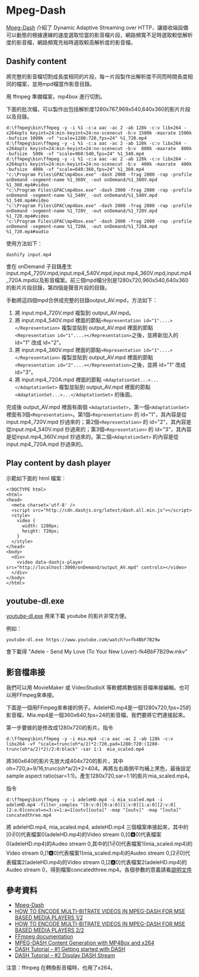 # Mpeg-Dash

[Mpeg-Dash](https://bitmovin.com/dynamic-adaptive-streaming-http-mpeg-dash/) 
介紹了 Dynamic Adaptive Streaming over HTTP，讓接收端設備可以動態的根據連線的速度選取恰當的影音檔片段，網路頻寬不足時選取較低解析度的影音檔，網路頻寬充裕時選取較高解析度的影音檔。

## Dashify content
將完整的影音檔切割成長度相同的片段，每一片段製作出解析度不同而時間長度相同的檔案，並用mpd檔當作影音目錄。

用 ffmpeg 準備檔案，mp4box 進行切割。

下面的批次檔，可以製作出包括解析度1280x767,969x540,640x360的影片片段以及目錄。
```
d:\ffmpeg\bin\ffmpeg -y -i %1 -c:a aac -ac 2 -ab 128k -c:v libx264 -x264opts keyint=24:min-keyint=24:no-scenecut -b:v 1500k -maxrate 1500k -bufsize 1000k -vf "scale=1280:720,fps=24" %1_720.mp4
d:\ffmpeg\bin\ffmpeg -y -i %1 -c:a aac -ac 2 -ab 128k -c:v libx264 -x264opts keyint=24:min-keyint=24:no-scenecut -b:v  800k -maxrate  800k -bufsize  500k -vf "scale=960:540,fps=24" %1_540.mp4
d:\ffmpeg\bin\ffmpeg -y -i %1 -c:a aac -ac 2 -ab 128k -c:v libx264 -x264opts keyint=24:min-keyint=24:no-scenecut -b:v  400k -maxrate  400k -bufsize  400k -vf "scale=640:360,fps=24" %1_360.mp4
"c:\Program Files\GPAC\mp4box.exe" -dash 2000 -frag 2000 -rap -profile onDemand -segment-name %1_360V_ -out onDemand/%1_360V.mpd %1_360.mp4#video
"c:\Program Files\GPAC\mp4box.exe" -dash 2000 -frag 2000 -rap -profile onDemand -segment-name %1_540V_ -out onDemand/%1_540V.mpd %1_540.mp4#video
"c:\Program Files\GPAC\mp4box.exe" -dash 2000 -frag 2000 -rap -profile onDemand -segment-name %1_720V_ -out onDemand/%1_720V.mpd %1_720.mp4#video
"c:\Program Files\GPAC\mp4box.exe" -dash 2000 -frag 2000 -rap -profile onDemand -segment-name %1_720A_ -out onDemand/%1_720A.mpd %1_720.mp4#audio
```
使用方法如下：
```
dashify input.mp4
```
會在 onDemand 子目錄產生 input.mp4_720V.mpd,input.mp4_540V.mpd,input.mp4_360V.mpd,input.mp4_720A.mpd以及影音檔案。前三個mpd檔分別是1280x720,960x540,640x360的影片片段目錄，第四個是聲音片段的目錄。

手動將這四個mpd合併成完整的目錄output_AV.mpd，方法如下：
1. 將 input.mp4_720V.mpd 複製到 output_AV.mpd。
2. 將 input.mp4_540V.mpd 裡面的節點`<Representation id="1"....></Representation>` 
複製並貼到 output_AV.mpd 裡面的節點`<Representation id="1"....></Representation>`之後，並將新加入的 id="1" 改成 id="2"。
3. 將 input.mp4_360V.mpd 裡面的節點`<Representation id="1"....></Representation>` 
複製並貼到 output_AV.mpd 裡面的節點`<Representation id="2"....></Representation>`之後，並將 id="1" 改成 id="3"。
4. 將 input.mp4_720A.mpd 裡面的節點 `<AdaptationSet...>...</AdaptationSet>`
複製並貼到 output_AV.mpd 裡面的節點 `<AdaptationSet...>...</AdaptationSet>` 的後面。

完成後 output_AV.mpd 裡面有兩個 `<AdaptationSet>`，第一個`<AdaptationSet>`
裡面有3個`<Representation>`。第1個`<Representation>` 的 id="1"，其內容是從input.mp4_720V.mpd 抄過來的；第2個`<Representation>` 的 id="2"，其內容是從input.mp4_540V.mpd 抄過來的；第3個`<Representation>` 的 id="3"，其內容是從input.mp4_360V.mpd 抄過來的。第二個`<AdaptationSet>` 的內容是從
input.mp4_720A.mpd 抄過來的。

## Play content by dash player
示範如下面的 html 檔案：
```
<!DOCTYPE html>
<html>
<head>
  <meta charset='utf-8' />
  <script src="http://cdn.dashjs.org/latest/dash.all.min.js"></script>
  <style>
    video {
      width: 1280px;
      height: 720px;
    }
  </style>
</head>
<body>
  <div>
    <video data-dashjs-player src="http://localhost:3000/onDemand/output_AV.mpd" controls></video>
  </div>
</body>
</html>
```
## youtube-dl.exe
[youtube-dl.exe](https://youtube-dl.org/) 用來下載 youtube 的影片非常方便。

例如：
```
youtube-dl.exe https://www.youtube.com/watch?v=fk4BbF7B29w
```
會下載得 "Adele - Send My Love (To Your New Lover)-fk4BbF7B29w.mkv"

## 影音檔串接

我們可以用 MovieMaker 或 VideoStudioX 等軟體將數個影音檔串接編輯。也可以用FFmpeg來串接。

下面是一個用FFmpeg來串接的例子。AdeleHD.mp4是一個1280x720,fps=25的影音檔，Mia.mp4是一個360x640,fps=24的影音檔。我們要將它們連接起來。

第一步要做的是修改成1280x720的影片。指令
```
d:\ffmpeg\bin\ffmpeg -y -i mia.mp4 -c:a aac -ac 2 -ab 128k -c:v libx264 -vf "scale=trunc(oh*a/2)*2:720,pad=1280:720:(1280-trunc(oh*a/2)*2)/2:0:black" -sar 1:1  mia_scaled.mp4
```
將360x640的影片先放大成404x720的影片，其中oh=720,a=9/16,trunc(oh*a/2)*2=404。再將左右兩側平均補上黑色，最後設定sample aspect ratio(sar=1:1)。產生1280x720,sar=1:1的影片mia_scaled.mp4。

指令
```
d:\ffmpeg\bin\ffmpeg -y -i adeleHD.mp4 -i mia_scaled.mp4 -i adeleHD.mp4 -filter_complex "[0:v:0][0:a:0][1:v:0][1:a:0][2:v:0][2:a:0]concat=n=3:v=1:a=1[outv][outa]" -map "[outv]" -map "[outa]" concatedthree.mp4
```
將 adeleHD.mp4, mia_scaled.mp4, adeleHD.mp4 三個檔案串接起來，其中的[0:v:0]代表檔案0(adeleHD.mp4)的Video stream 0,[0:a:0]代表檔案0(adeleHD.mp4)的Audeo stream 0,其中的[1:v:0]代表檔案1(mia_scaled.mp4)的Video stream 0,[1:a:0]代表檔案1(mia_scaled.mp4)的Audeo stream 0,[2:v:0]代表檔案2(adeleHD.mp4)的Video stream 0,[2:a:0]代表檔案2(adeleHD.mp4)的Audeo stream 0，得到檔案concatedthree.mp4。各個參數的意義請看[說明文件](https://trac.ffmpeg.org/wiki/Concatenate)


## 參考資料
* [Mpeg-Dash](https://bitmovin.com/dynamic-adaptive-streaming-http-mpeg-dash/)
* [HOW TO ENCODE MULTI-BITRATE VIDEOS IN MPEG-DASH FOR MSE BASED MEDIA PLAYERS 1/2](https://blog.streamroot.io/encode-multi-bitrate-videos-mpeg-dash-mse-based-media-players/)
* [HOW TO ENCODE MULTI-BITRATE VIDEOS IN MPEG-DASH FOR MSE BASED MEDIA PLAYERS 2/2](https://blog.streamroot.io/encode-multi-bitrate-videos-mpeg-dash-mse-based-media-players-22/)
* [FFmpeg documentation](https://ffmpeg.org/documentation.html)
* [MPEG-DASH Content Generation with MP4Box and x264](https://bitmovin.com/mp4box-dash-content-generation-x264/)
* [DASH Tutorial – #1 Getting started with DASH](http://halcyon.ch/dash-tutorial-1-getting-started-with-dash/)
* [DASH Tutorial – #2 Display DASH Stream](http://halcyon.ch/dash-tutorial-2-display-dash-stream/)

注意：ffmpeg 在轉換影音檔時，也用了x264。